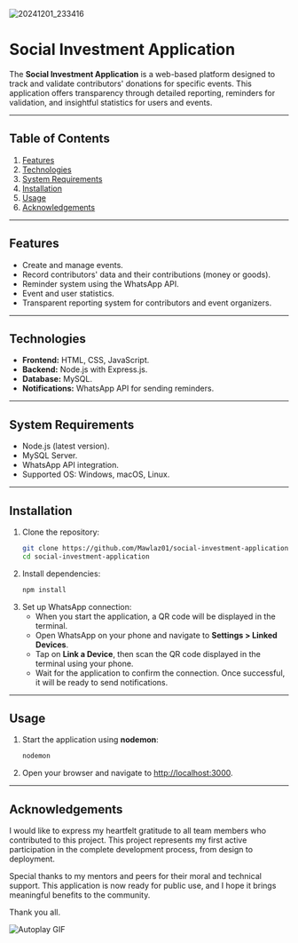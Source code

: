
![20241201_233416](https://github.com/user-attachments/assets/4fdf9f48-c1e9-4773-ba56-879a159c607e)

# Social Investment Application

The **Social Investment Application** is a web-based platform designed to track and validate contributors' donations for specific events. This application offers transparency through detailed reporting, reminders for validation, and insightful statistics for users and events.

---

## Table of Contents
1. [Features](#features)
2. [Technologies](#technologies)
3. [System Requirements](#system-requirements)
4. [Installation](#installation)
5. [Usage](#usage)
6. [Acknowledgements](#acknowledgements)

---

## Features
- Create and manage events.
- Record contributors' data and their contributions (money or goods).
- Reminder system using the WhatsApp API.
- Event and user statistics.
- Transparent reporting system for contributors and event organizers.

---

## Technologies
- **Frontend:** HTML, CSS, JavaScript.
- **Backend:** Node.js with Express.js.
- **Database:** MySQL.
- **Notifications:** WhatsApp API for sending reminders.

---

## System Requirements
- Node.js (latest version).
- MySQL Server.
- WhatsApp API integration.
- Supported OS: Windows, macOS, Linux.

---

## Installation
1. Clone the repository:
   ```bash
   git clone https://github.com/Mawlaz01/social-investment-application.git
   cd social-investment-application
   ```
2. Install dependencies:
   ```bash
   npm install
   ```
3. Set up WhatsApp connection:
   - When you start the application, a QR code will be displayed in the terminal.
   - Open WhatsApp on your phone and navigate to **Settings > Linked Devices**.
   - Tap on **Link a Device**, then scan the QR code displayed in the terminal using your phone.
   - Wait for the application to confirm the connection. Once successful, it will be ready to send notifications.
---

## Usage
1. Start the application using **nodemon**:
   ```bash
   nodemon
   ```
2. Open your browser and navigate to [http://localhost:3000](http://localhost:3000).

---

## Acknowledgements
I would like to express my heartfelt gratitude to all team members who contributed to this project. This project represents my first active participation in the complete development process, from design to deployment.

Special thanks to my mentors and peers for their moral and technical support. This application is now ready for public use, and I hope it brings meaningful benefits to the community.

Thank you all.

<img src="https://media1.tenor.com/m/3KSG8LgKn8cAAAAd/tachibana-arisu.gif" alt="Autoplay GIF" style="display: block; max-width: 100%; height: auto;" autoplay>

